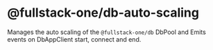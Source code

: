 # @fullstack-one/db-auto-scaling
Manages the auto scaling of the `@fullstack-one/db` DbPool and Emits events on DbAppClient start, connect and end.